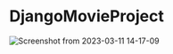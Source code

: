 # DjangoMovieProject
![Screenshot from 2023-03-11 14-17-09](https://user-images.githubusercontent.com/48332399/224479151-2aa2046b-7dd4-48fc-b9be-34cf800efb91.png)
